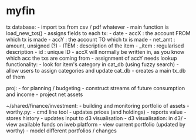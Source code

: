 # myfin

tx database:
    - import txs from csv / pdf whatever
    - main function is load_new_txs()
    - assigns fields to each tx:
        - date
        - accX    : the account FROM which tx is made
        - accY    : the account TO which tx is made
        - net_amt : amount, unsigned (?)
        - ITEM    : description of the item
        - _item   : regularised description
        - id      : unique ID
    - accX will normally be written in, as you know which acc
      the txs are coming from
    - assignment of accY needs lookup functionality:
        - look for item's category in cat_db (using fuzzy search)
        - allow users to assign categories and update cat_db
    - creates a main tx_db of them


proj:
    - for planning / budgeting
    - construct streams of future consumption and income
    - project net assets

~/shared/finance/investment:
    - building and monitoring portfolio of assets
    - worthy.py:
        - cmd line tool
        - updates prices (and holdings)
        - reports value
        - stores history
        - updates input to d3 visualisation
    - d3 visualisation: in d3/
        - view available funds on iweb platform
        - view current portfolio (updated by worthy)
        - model different portfolios / changes
